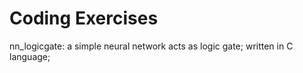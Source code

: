 # Coding Exercises

nn_logicgate: a simple neural network acts as logic gate; written in C language;
